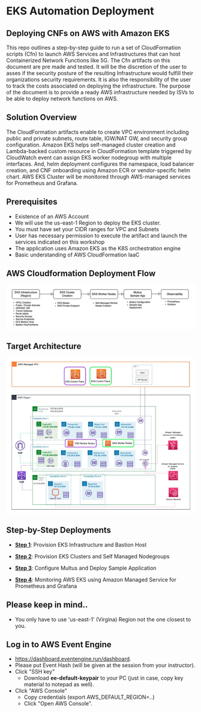 # EKS Automation Deployment


## Deploying CNFs on AWS with Amazon EKS

This repo outlines a step-by-step guide to run a set of CloudFormation scripts (Cfn) to launch AWS Services and Infrastructures that can host Containerized  Network Functions like 5G. The Cfn artifacts on this document are pre made and tested. It will be the discretion of the user to asses if the security posture of the resulting Infrastructure would fulfill their organizations security requirements. It is also the responsibility of the user to track the costs associated on deploying the infrastructure. The purpose of the document is to provide a ready AWS infrastructure needed by ISVs to be able to deploy network functions on AWS.


## Solution Overview

The CloudFormation artifacts enable to create VPC environment including public and private subnets, route table, IGW/NAT GW, and security group configuration. Amazon EKS helps self-managed cluster creation and Lambda-backed custom resource in CloudFormation template triggered by CloudWatch event can assign EKS worker nodegroup with multiple interfaces. And, helm deployment configures the namespace, load balancer creation, and CNF onboarding using Amazon ECR or vendor-specific helm chart. AWS EKS Cluster will be monitored through AWS-managed services for Prometheus and Grafana.

## Prerequisites

- Existence of an AWS Account
- We will use the us-east-1 Region to deploy the EKS cluster. 
- You must have set your CIDR ranges for VPC and Subnets
- User has necessary permission to execute the artifact and launch the services indicated on this workshop
- The application uses Amazon EKS as the K8S orchestration engine
- Basic understanding of AWS CloudFormation IaaC

## AWS Cloudformation Deployment Flow

![Deployment-flow.jpg](./images/Deployment-flow.jpg)

## Target Architecture

![target-architecture.jpg](./images/target-architecture.jpg)

## Step-by-Step Deployments

* **[Step 1](https://github.com/druid-rio/workshop-outposts/blob/master/Step%201%20-%20Infrastructure%20Setup/README-Part1.md)**: Provision EKS Infrastructure and Bastion Host

* **[Step 2](https://github.com/druid-rio/workshop-outposts/blob/master/Step%202%20-%20EKS%20Cluster%20Setup/README-Part2.md)**: Provision EKS Clusters and Self Managed Nodegroups
 
* **[Step 3](https://github.com/druid-rio/workshop-outposts/blob/master/Step%203%20-%20Multus%20and%20App%20Creation/README-Part3.md)**: Configure Multus and Deploy Sample Application

* **[Step 4](https://github.com/druid-rio/workshop-outposts/blob/master/Step%204%20-%20Observability/README-Part4.md)**: Monitoring AWS EKS using Amazon Managed Service for Prometheus and Grafana

 
## Please keep in mind..
* You only have to use 'us-east-1' (Virgina) Region not the one closest to you.

## Log in to AWS Event Engine 
* https://dashboard.eventengine.run/dashboard.
* Please put Event Hash (will be given at the session from your instructor). 
* Click "SSH key" 
    * Download **ee-default-keypair** to your PC (just in case, copy key material to notepad as well).
* Click "AWS Console"
    * Copy credentials (export AWS_DEFAULT_REGION=..) 
    * Click "Open AWS Console".
